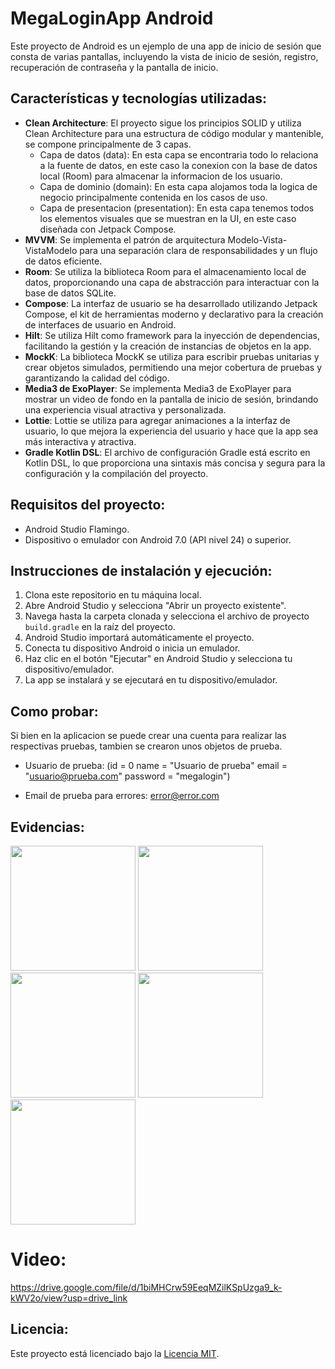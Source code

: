 # MegaLoginApp Android

Este proyecto de Android es un ejemplo de una app de inicio de sesión que consta de varias pantallas, incluyendo la vista de inicio de sesión, registro, recuperación de contraseña y la pantalla de inicio.

## Características y tecnologías utilizadas:

- **Clean Architecture**: El proyecto sigue los principios SOLID y utiliza Clean Architecture para una estructura de código modular y mantenible, se compone principalmente de 3 capas.
  - Capa de datos (data): En esta capa se encontraria todo lo relaciona a la fuente de datos, en este caso la conexion con la base de datos local (Room) para almacenar la informacion de los usuario. 
  - Capa de dominio (domain): En esta capa alojamos toda la logica de negocio principalmente contenida en los casos de uso.
  - Capa de presentacion (presentation): En esta capa tenemos todos los elementos visuales que se muestran en la UI, en este caso diseñada con Jetpack Compose.  
- **MVVM**: Se implementa el patrón de arquitectura Modelo-Vista-VistaModelo para una separación clara de responsabilidades y un flujo de datos eficiente.
- **Room**: Se utiliza la biblioteca Room para el almacenamiento local de datos, proporcionando una capa de abstracción para interactuar con la base de datos SQLite.
- **Compose**: La interfaz de usuario se ha desarrollado utilizando Jetpack Compose, el kit de herramientas moderno y declarativo para la creación de interfaces de usuario en Android.
- **Hilt**: Se utiliza Hilt como framework para la inyección de dependencias, facilitando la gestión y la creación de instancias de objetos en la app.
- **MockK**: La biblioteca MockK se utiliza para escribir pruebas unitarias y crear objetos simulados, permitiendo una mejor cobertura de pruebas y garantizando la calidad del código.
- **Media3 de ExoPlayer**: Se implementa Media3 de ExoPlayer para mostrar un video de fondo en la pantalla de inicio de sesión, brindando una experiencia visual atractiva y personalizada.
- **Lottie**: Lottie se utiliza para agregar animaciones a la interfaz de usuario, lo que mejora la experiencia del usuario y hace que la app sea más interactiva y atractiva.
- **Gradle Kotlin DSL**: El archivo de configuración Gradle está escrito en Kotlin DSL, lo que proporciona una sintaxis más concisa y segura para la configuración y la compilación del proyecto.

## Requisitos del proyecto:

- Android Studio Flamingo.
- Dispositivo o emulador con Android 7.0 (API nivel 24) o superior.

## Instrucciones de instalación y ejecución:

1. Clona este repositorio en tu máquina local.
2. Abre Android Studio y selecciona "Abrir un proyecto existente".
3. Navega hasta la carpeta clonada y selecciona el archivo de proyecto `build.gradle` en la raíz del proyecto.
4. Android Studio importará automáticamente el proyecto.
5. Conecta tu dispositivo Android o inicia un emulador.
6. Haz clic en el botón "Ejecutar" en Android Studio y selecciona tu dispositivo/emulador.
7. La app se instalará y se ejecutará en tu dispositivo/emulador.

## Como probar:

Si bien en la aplicacion se puede crear una cuenta para realizar las respectivas pruebas, tambien se crearon unos objetos de prueba.

- Usuario de prueba:
(id = 0
name = "Usuario de prueba"
email = "usuario@prueba.com"
password = "megalogin")

- Email de prueba para errores: error@error.com

## Evidencias:
<img src="https://github.com/DavidMerchan93/MegaLoginApp/assets/33288144/9db6c47b-d571-45a1-ba75-59700fbd11e6" width="200">
<img src="https://github.com/DavidMerchan93/MegaLoginApp/assets/33288144/dc029c04-cd47-41df-962d-1b2ce17b88f2" width="200">
<img src="https://github.com/DavidMerchan93/MegaLoginApp/assets/33288144/bd9c32bb-f0e6-42e7-8f0f-a851f94b36fa" width="200">
<img src="https://github.com/DavidMerchan93/MegaLoginApp/assets/33288144/05c504f7-5883-4832-8f76-4c132390966d" width="200">

<img src="https://github.com/DavidMerchan93/MegaLoginApp/assets/33288144/6adfc6dc-a02d-42d4-9dc5-722207bb3c4a" width="200">

# Video:
https://drive.google.com/file/d/1biMHCrw59EeqMZilKSpUzga9_k-kWV2o/view?usp=drive_link


## Licencia:

Este proyecto está licenciado bajo la [Licencia MIT](https://opensource.org/licenses/MIT).
